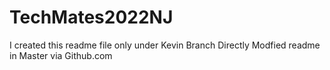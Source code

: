 # TechMates2022NJ
I created this readme file only under Kevin Branch
Directly Modfied readme in Master via Github.com
